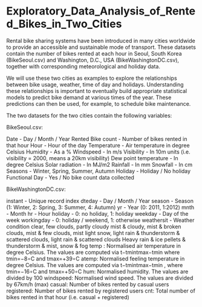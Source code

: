# Exploratory_Data_Analysis_of_Rented_Bikes_in_Two_Cities

Rental bike sharing systems have been introduced in many cities worldwide to provide an accessible and sustainable mode of transport. These datasets contain the number of bikes rented at each hour in Seoul, South Korea (BikeSeoul.csv) and Washington, D.C., USA (BikeWashingtonDC.csv), together with corresponding meteorological and holiday data.

We will use these two cities as examples to explore the relationships between bike usage, weather, time of day and holidays. Understanding these relationships is important to eventually build appropriate statistical models to predict bike demand at various times of the year. These predictions can then be used, for example, to schedule bike maintenance.

The two datasets for the two cities contain the following variables:

BikeSeoul.csv:

Date - Day / Month / Year
Rented Bike count - Number of bikes rented in that hour
Hour - Hour of the day
Temperature - Air temperature in degree Celsius
Humidity - As a %
Windspeed - In m/s
Visibility - In 10m
 units (i.e. visibility = 2000, means a 20km
 visibility)
Dew point temperature - In degree Celsius
Solar radiation - In MJ/m2
Rainfall - In mm
Snowfall - In cm
Seasons - Winter, Spring, Summer, Autumn
Holiday - Holiday / No holiday
Functional Day - Yes / No bike count data collected

BikeWashingtonDC.csv:

instant - Unique record index
dteday - Day / Month / Year
season - Season (1: Winter, 2: Spring, 3: Summer, 4: Autumn)
yr - Year (0: 2011, 1:2012)
mnth - Month
hr - Hour
holiday - 0: no holiday, 1: holiday
weekday - Day of the week
workingday - 0: holiday / weekend, 1: otherwise
weathersit - Weather condition
clear, few clouds, partly cloudy
mist & cloudy, mist & broken clouds, mist & few clouds, mist
light snow, light rain & thunderstorm & scattered clouds, light rain & scattered clouds
Heavy rain & ice pellets & thunderstorm & mist, snow & fog
temp : Normalised air temperature in degree Celsius. The values are computed via t−tmintmax−tmin
 where tmin=−8∘C
 and tmax=+39∘C
atemp: Normalised feeling temperature in degree Celsius. The values are computed via t−tmintmax−tmin
, where tmin=−16∘C
 and tmax=+50∘C
hum: Normalised humidity. The values are divided by 100
windspeed: Normalised wind speed. The values are divided by 67km/h
 (max)
casual: Number of bikes rented by casual users
registered: Number of bikes rented by registered users
cnt: Total number of bikes rented in that hour (i.e. casual + registered)
